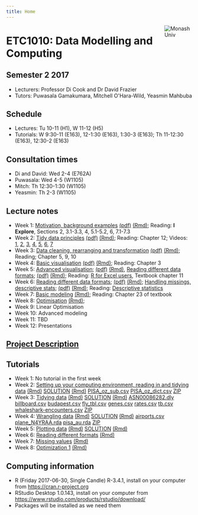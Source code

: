 ```yaml
---
title: Home
---
```


[<img src="img/M.png" style="max-width:15%;min-width:40px;float:right;" alt="Monash Univ" />](https://monash.edu)

# ETC1010: Data Modelling and Computing

## Semester 2 2017

- Lecturers: Professor Di Cook and Dr David Frazier
- Tutors: Puwasala Gamakumara, Mitchell O'Hara-Wild, Yeasmin Mahbuba

## Schedule

- Lectures: Tu 10-11 (H1), W 11-12 (H5)
- Tutorials: W 9:30-11 (E163), 12-1:30 (E163), 1:30-3 (E163); Th 11-12:30 (E163), 12:30-2 (E163)

## Consultation times

- Di and David: Wed 2-4 (E762A)
- Puwasala: Wed 4-5 (W1105)
- Mitch: Th 12:30-1:30 (W1105)
- Yeasmin: Th 2-3 (W1105)

## Lecture notes

- Week 1: [Motivation, background examples](lectures/lecture1_intro.html) [(pdf)](lectures/lecture1_intro.pdf) [(Rmd)](lectures/lecture1_intro.Rmd); Reading: __I Explore__, Sections 2, 3.1-3.3, 4, 5.1-5.2, 6, 7.1-7.3
- Week 2: [Tidy data principles](lectures/lecture2_tidydata.html)  [(pdf)](lectures/lecture2_tidydata.pdf) [(Rmd)](lectures/lecture2_tidydata.Rmd); Reading: Chapter 12; Videos: [1](https://vimeo.com/227209727), [2](https://vimeo.com/227210643), [3](https://vimeo.com/227211771), [4](https://vimeo.com/227212366), [5](https://vimeo.com/227213739), [6](https://vimeo.com/227214892), [7](https://vimeo.com/227215866)
- Week 3: [Data cleaning, rearranging and transformation](lectures/lecture3_wrangling.html)  [(pdf)](lectures/lecture3_wrangling.pdf) [(Rmd)](lectures/lecture3_wrangling.Rmd); Reading; Chapter 5, 9, 10
- Week 4: [Basic visualisation](lectures/lecture4_visualisation.html)  [(pdf)](lectures/lecture4_visualisation.pdf) [(Rmd)](lectures/lecture4_visualisation.Rmd); Reading: Chapter 3
- Week 5: [Advanced visualisation](lectures/lecture5_visualisation.html); [(pdf)](lectures/lecture5_visualisation.pdf) [(Rmd)](lectures/lecture5_visualisation.Rmd), [Reading different data formats](lectures/lecture5_readdata.html); [(pdf)](lectures/lecture5_readdata.pdf) [(Rmd)](lectures/lecture5_readdata.Rmd); Reading: [R for Excel users](http://blog.yhat.com/posts/R-for-excel-users.html), Textbook chapter 11
- Week 6: [Reading different data formats](lectures/lecture6_readdata.html); [(pdf)](lectures/lecture6_readdata.pdf) [(Rmd)](lectures/lecture6_readdata.Rmd); [Handling missings, descriptive stats](lectures/lecture6_missings.html); [(pdf)](lectures/lecture6_missings.pdf) [(Rmd)](lectures/lecture6_missings.Rmd); Reading: [Descriptive statistics](https://en.wikipedia.org/wiki/Descriptive_statistics)
- Week 7: [Basic modeling](lectures/lecture7_basicmodel.html) [(Rmd)](lectures/lecture7_basicmodel.Rmd); Reading: Chapter 23 of textbook
- Week 8: [Optimisation](lectures/lecture8_optimization.html) [(Rmd)](lectures/lecture8_optimization.Rmd);
- Week 9: Linear Optimisation
- Week 10: Advanced modeling
- Week 11: TBD
- Week 12: Presentations

## [Project Description](project/project-ETC1010.pdf) 

## Tutorials

- Week 1: No tutorial in the first week
- Week 2: [Setting up your computing environment, reading in and tidying data](labs/lab1.html) [(Rmd)](labs/lab1.Rmd) [SOLUTION](labs/lab1_solution.html) [(Rmd)](labs/lab1_solution.Rmd) [PISA_oz_sub.csv](labs/PISA_oz_sub.csv) [PISA_oz_dict.csv](labs/PISA_oz_dict.csv) [ZIP](labs/lab1.zip)
- Week 3: [Tidying data](labs/lab2.html) [(Rmd)](labs/lab2.Rmd) [SOLUTION](labs/lab2_solution.html) [(Rmd)](labs/lab2_solution.Rmd) [ASN00086282.dly](labs/ASN00086282.dly) [billboard.csv](labs/billboard.csv) [budapest.csv](labs/budapest.csv) [fly_tbl.csv](labs/fly_tbl.csv) [genes.csv](labs/genes.csv) [rates.csv](labs/rates.csv) [tb.csv](labs/tb.csv) [whaleshark-encounters.csv](labs/whaleshark-encounters.csv) [ZIP](labs/lab2.zip)
- Week 4: [Wrangling data](labs/lab3.html) [(Rmd)](labs/lab3.Rmd) [SOLUTION](labs/lab3_solution.html) [(Rmd)](labs/lab3_solution.Rmd) [airports.csv](labs/airports.csv) [plane_N4YRAA.rda](labs/plane_N4YRAA.rda) [pisa_au.rda](labs/pisa_au.rda) [ZIP](labs/lab3.zip)
- Week 5: [Plotting data](labs/lab4.html) [(Rmd)](labs/lab4.Rmd) [SOLUTION](labs/lab4_solution.html) [(Rmd)](labs/lab4_solution.Rmd)
- Week 6: [Reading different formats](labs/lab5.html) [(Rmd)](labs/lab5.Rmd) 
- Week 7: [Missing values](labs/lab6.html) [(Rmd)](labs/lab6.Rmd) 
- Week 8: [Optimization 1](labs/lab7.html) [(Rmd)](labs/lab7.Rmd) 

## Computing information

- R (Friday 2017-06-30, Single Candle) R-3.4.1, install on your computer from https://cran.r-project.org
- RStudio Desktop 1.0.143, install on your computer from https://www.rstudio.com/products/rstudio/download/
- Packages will be installed as we need them
